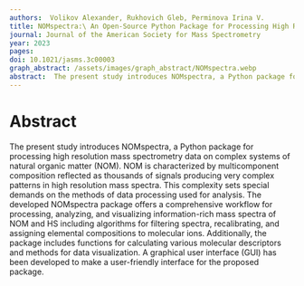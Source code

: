 ```yaml
---
authors:  Volikov Alexander, Rukhovich Gleb, Perminova Irina V.
title: NOMspectra:\ An Open-Source Python Package for Processing High Resolution Mass Spectrometry Data on Natural Organic Matter
journal: Journal of the American Society for Mass Spectrometry
year: 2023
pages:  
doi: 10.1021/jasms.3c00003
graph_abstract: /assets/images/graph_abstract/NOMspectra.webp
abstract:  The present study introduces NOMspectra, a Python package for processing high resolution mass spectrometry data on complex systems of natural organic matter (NOM). NOM is characterized by multicomponent composition reflected as thousands of signals producing very complex patterns in high resolution mass spectra. This complexity sets special demands on the methods of data processing used for analysis. The developed NOMspectra package offers a comprehensive workflow for processing, analyzing, and visualizing information-rich mass spectra of NOM and HS including algorithms for filtering spectra, recalibrating, and assigning elemental compositions to molecular ions. Additionally, the package includes functions for calculating various molecular descriptors and methods for data visualization. A graphical user interface (GUI) has been developed to make a user-friendly interface for the proposed package.
---
```



# Abstract

The present study introduces NOMspectra, a Python package for processing high resolution mass spectrometry data on complex systems of natural organic matter (NOM). NOM is characterized by multicomponent composition reflected as thousands of signals producing very complex patterns in high resolution mass spectra. This complexity sets special demands on the methods of data processing used for analysis. The developed NOMspectra package offers a comprehensive workflow for processing, analyzing, and visualizing information-rich mass spectra of NOM and HS including algorithms for filtering spectra, recalibrating, and assigning elemental compositions to molecular ions. Additionally, the package includes functions for calculating various molecular descriptors and methods for data visualization. A graphical user interface (GUI) has been developed to make a user-friendly interface for the proposed package.
